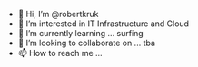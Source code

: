 - 👋 Hi, I’m @robertkruk
- 👀 I’m interested in IT Infrastructure and Cloud
- 🌱 I’m currently learning ... surfing
- 💞️ I’m looking to collaborate on ... tba
- 📫 How to reach me ...

<!---
robertkruk/robertkruk is a ✨ special ✨ repository because its `README.md` (this file) appears on your GitHub profile.
You can click the Preview link to take a look at your changes.
--->
